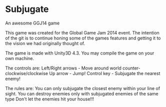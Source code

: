 Subjugate
=========

An awesome GGJ14 game

This game was created for the Global Game Jam 2014 event. The intention of the git is to continue honing some of the games features and getting it to the vision we had originally thought of.

The game is made with Unity3D 4.3. You may compile the game on your own machine. 

The controls are:
Left/Right arrows - Move around world counter-clockwise/clockwise
Up arrow - Jump!
Control key - Subjugate the nearest enemy!

The rules are:
You can only subjugate the closest enemy within your line of sight.
You can destroy enemies only with subjugated enemies of the same type
Don't let the enemies hit your house!!!
